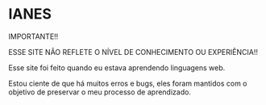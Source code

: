 # IANES

IMPORTANTE!!

ESSE SITE NÂO REFLETE O NÍVEL DE CONHECIMENTO OU EXPERIÊNCIA!!


Esse site foi feito quando eu estava aprendendo linguagens web.

Estou ciente de que há muitos erros e bugs, eles foram mantidos com o objetivo de preservar o meu processo de aprendizado.
